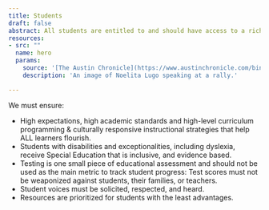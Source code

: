 ```yaml
---
title: Students
draft: false
abstract: All students are entitled to and should have access to a rich educational experience so that they can actualize their highest potential academically and in life.
resources:
- src: ""
  name: hero
  params:
    source: '[The Austin Chronicle](https://www.austinchronicle.com/binary/26de/pols_feature30.jpg)'
    description: 'An image of Noelita Lugo speaking at a rally.'

---
```


We must ensure:
* High expectations, high academic standards and high-level curriculum programming & culturally responsive instructional strategies that help ALL learners flourish.
* Students with disabilities and exceptionalities, including dyslexia, receive Special Education that is inclusive, and evidence based.
* Testing is one small piece of educational assessment and should not be used as the main metric to track student progress: Test scores must not be weaponized against students, their families, or teachers.
* Student voices must be solicited, respected, and heard.
* Resources are prioritized for students with the least advantages.
